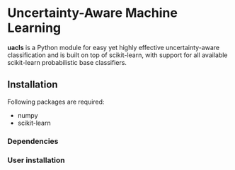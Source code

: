# Uncertainty-Aware Machine Learning

**uacls** is a Python module for easy yet highly effective uncertainty-aware classification and is built on top of scikit-learn, with support for all available scikit-learn probabilistic base classifiers.

## Installation 

Following packages are required:

* numpy 
* scikit-learn

### Dependencies 

### User installation

